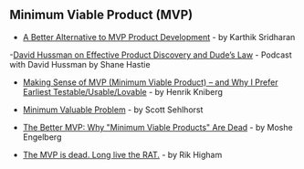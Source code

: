 ## Minimum Viable Product (MVP)

- [A Better Alternative to MVP Product Development](https://viewpoints.matrixpartners.com/a-better-alternative-to-mvp-product-development-6f0f61d6027b) - by Karthik Sridharan

-[David Hussman on Effective Product Discovery and Dude’s Law](https://www.infoq.com/podcasts/david-hussman) - Podcast with David Hussman by Shane Hastie

- [Making Sense of MVP (Minimum Viable Product) – and Why I Prefer Earliest Testable/Usable/Lovable](http://blog.crisp.se/2016/01/25/henrikkniberg/making-sense-of-mvp) - by Henrik Kniberg

- [Minimum Valuable Problem](http://tynerblain.com/blog/2016/07/22/minimum-valuable-problem/) - by Scott Sehlhorst

- [The Better MVP: Why "Minimum Viable Products" Are Dead](http://blog.researchworks.com/2015/09/01/the-better-mvp-why-minimum-viable-products-are-dead/) - by Moshe Engelberg

- [The MVP is dead. Long live the RAT.](https://hackernoon.com/the-mvp-is-dead-long-live-the-rat-233d5d16ab02) - by Rik Higham
